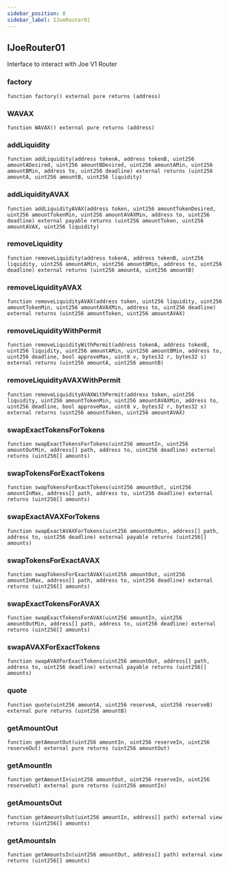 ```yaml
---
sidebar_position: 8
sidebar_label: IJoeRouter01
---
```


## IJoeRouter01

Interface to interact with Joe V1 Router

### factory

```solidity
function factory() external pure returns (address)
```

### WAVAX

```solidity
function WAVAX() external pure returns (address)
```

### addLiquidity

```solidity
function addLiquidity(address tokenA, address tokenB, uint256 amountADesired, uint256 amountBDesired, uint256 amountAMin, uint256 amountBMin, address to, uint256 deadline) external returns (uint256 amountA, uint256 amountB, uint256 liquidity)
```

### addLiquidityAVAX

```solidity
function addLiquidityAVAX(address token, uint256 amountTokenDesired, uint256 amountTokenMin, uint256 amountAVAXMin, address to, uint256 deadline) external payable returns (uint256 amountToken, uint256 amountAVAX, uint256 liquidity)
```

### removeLiquidity

```solidity
function removeLiquidity(address tokenA, address tokenB, uint256 liquidity, uint256 amountAMin, uint256 amountBMin, address to, uint256 deadline) external returns (uint256 amountA, uint256 amountB)
```

### removeLiquidityAVAX

```solidity
function removeLiquidityAVAX(address token, uint256 liquidity, uint256 amountTokenMin, uint256 amountAVAXMin, address to, uint256 deadline) external returns (uint256 amountToken, uint256 amountAVAX)
```

### removeLiquidityWithPermit

```solidity
function removeLiquidityWithPermit(address tokenA, address tokenB, uint256 liquidity, uint256 amountAMin, uint256 amountBMin, address to, uint256 deadline, bool approveMax, uint8 v, bytes32 r, bytes32 s) external returns (uint256 amountA, uint256 amountB)
```

### removeLiquidityAVAXWithPermit

```solidity
function removeLiquidityAVAXWithPermit(address token, uint256 liquidity, uint256 amountTokenMin, uint256 amountAVAXMin, address to, uint256 deadline, bool approveMax, uint8 v, bytes32 r, bytes32 s) external returns (uint256 amountToken, uint256 amountAVAX)
```

### swapExactTokensForTokens

```solidity
function swapExactTokensForTokens(uint256 amountIn, uint256 amountOutMin, address[] path, address to, uint256 deadline) external returns (uint256[] amounts)
```

### swapTokensForExactTokens

```solidity
function swapTokensForExactTokens(uint256 amountOut, uint256 amountInMax, address[] path, address to, uint256 deadline) external returns (uint256[] amounts)
```

### swapExactAVAXForTokens

```solidity
function swapExactAVAXForTokens(uint256 amountOutMin, address[] path, address to, uint256 deadline) external payable returns (uint256[] amounts)
```

### swapTokensForExactAVAX

```solidity
function swapTokensForExactAVAX(uint256 amountOut, uint256 amountInMax, address[] path, address to, uint256 deadline) external returns (uint256[] amounts)
```

### swapExactTokensForAVAX

```solidity
function swapExactTokensForAVAX(uint256 amountIn, uint256 amountOutMin, address[] path, address to, uint256 deadline) external returns (uint256[] amounts)
```

### swapAVAXForExactTokens

```solidity
function swapAVAXForExactTokens(uint256 amountOut, address[] path, address to, uint256 deadline) external payable returns (uint256[] amounts)
```

### quote

```solidity
function quote(uint256 amountA, uint256 reserveA, uint256 reserveB) external pure returns (uint256 amountB)
```

### getAmountOut

```solidity
function getAmountOut(uint256 amountIn, uint256 reserveIn, uint256 reserveOut) external pure returns (uint256 amountOut)
```

### getAmountIn

```solidity
function getAmountIn(uint256 amountOut, uint256 reserveIn, uint256 reserveOut) external pure returns (uint256 amountIn)
```

### getAmountsOut

```solidity
function getAmountsOut(uint256 amountIn, address[] path) external view returns (uint256[] amounts)
```

### getAmountsIn

```solidity
function getAmountsIn(uint256 amountOut, address[] path) external view returns (uint256[] amounts)
```

